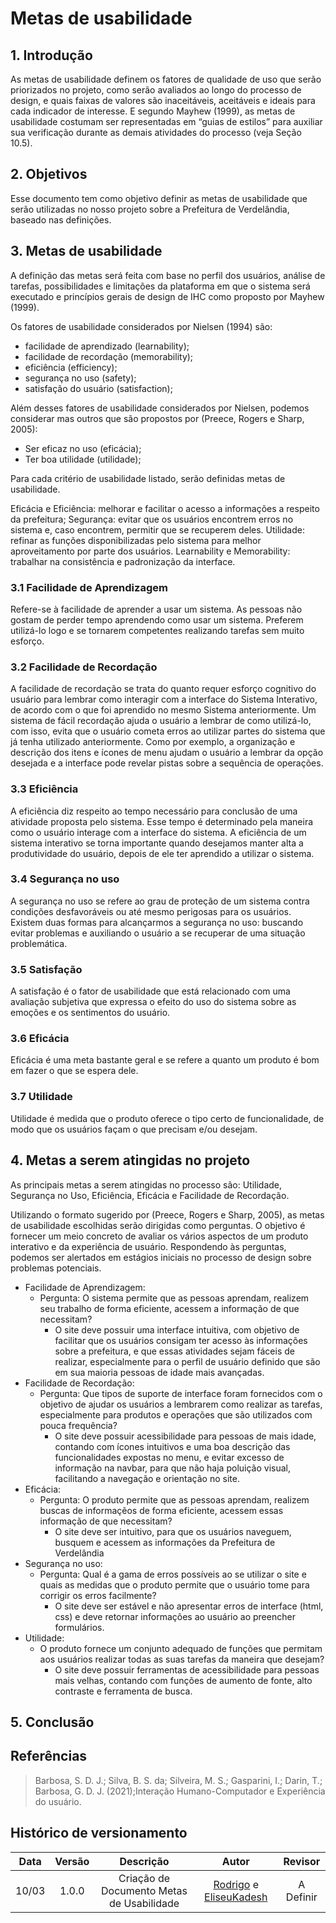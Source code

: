 # Metas de usabilidade

## 1. Introdução

As metas de usabilidade definem os fatores de qualidade de uso que serão priorizados no projeto, como serão avaliados ao longo do processo de design, e quais faixas de valores são inaceitáveis, aceitáveis e ideais para cada indicador de interesse.
E segundo Mayhew (1999), as metas de usabilidade costumam ser representadas em “guias de estilos” para auxiliar sua verificação durante as demais atividades do processo (veja Seção 10.5).

## 2. Objetivos

Esse documento tem como objetivo definir as metas de usabilidade que serão utilizadas no nosso projeto sobre a Prefeitura de Verdelândia, baseado nas definições.

## 3. Metas de usabilidade

A definição das metas será feita com base no perfil dos usuários, análise de tarefas, possibilidades e limitações da plataforma em que o sistema será executado e princípios gerais de design de IHC como proposto por Mayhew (1999).

Os fatores de usabilidade considerados por Nielsen (1994) são:
- facilidade de aprendizado (learnability);
- facilidade de recordação (memorability);
- eficiência (efficiency);
- segurança no uso (safety);
- satisfação do usuário (satisfaction);

Além desses fatores de usabilidade considerados por Nielsen, podemos considerar mas outros que são propostos por (Preece, Rogers e Sharp, 2005):
- Ser eficaz no uso (eficácia);
- Ter boa utilidade (utilidade);

Para cada critério de usabilidade listado, serão definidas metas de usabilidade.

Eficácia e Eficiência: melhorar e facilitar o acesso a informações a respeito da prefeitura;
Segurança: evitar que os usuários encontrem erros no sistema e, caso encontrem, permitir que se recuperem deles.
Utilidade: refinar as funções disponibilizadas pelo sistema para melhor aproveitamento por parte dos usuários.
Learnability e Memorability: trabalhar na consistência e padronização da interface.

### 3.1 Facilidade de Aprendizagem

Refere-se à facilidade de aprender a usar um sistema. As pessoas não gostam de perder tempo aprendendo como usar um sistema. Preferem utilizá-lo logo e se tornarem competentes realizando tarefas sem muito esforço.


### 3.2 Facilidade de Recordação

A facilidade de recordação se trata do quanto requer esforço cognitivo do usuário para lembrar como interagir  com a interface do Sistema Interativo, de acordo com o que foi aprendido no mesmo Sistema anteriormente.
Um sistema de fácil recordação ajuda o usuário a lembrar de como utilizá-lo,  com isso, evita que o usuário cometa erros ao utilizar partes do sistema que já tenha utilizado anteriormente. Como por exemplo, a organização e descrição dos itens e ícones de menu ajudam o usuário a lembrar da opção desejada e a interface pode revelar pistas sobre a sequência de operações.

### 3.3 Eficiência

A eficiência diz respeito ao tempo necessário para conclusão de uma atividade proposta pelo sistema. Esse tempo é determinado pela maneira como o usuário interage com a interface do
sistema. A eficiência de um sistema interativo se torna importante quando desejamos manter alta a
produtividade do usuário, depois de ele ter aprendido a utilizar o sistema.

### 3.4 Segurança no uso

A segurança no uso se refere ao grau de proteção de um sistema contra condições desfavoráveis ou até mesmo perigosas para os usuários. Existem duas formas para alcançarmos a segurança no uso: buscando evitar problemas e auxiliando o usuário a se recuperar de uma situação problemática.

### 3.5 Satisfação

A satisfação é o fator de usabilidade que está relacionado com uma avaliação subjetiva que expressa o efeito do uso do sistema sobre as emoções e os sentimentos do usuário. 

### 3.6 Eficácia

Eficácia é uma meta bastante geral e se refere a quanto um produto é bom em fazer o que se espera dele.

### 3.7 Utilidade

Utilidade é medida que o produto oferece o tipo certo de funcionalidade, de modo que os usuários façam o que precisam e/ou desejam.

## 4. Metas a serem atingidas no projeto

As principais metas a serem atingidas no processo são: Utilidade, Segurança no Uso, Eficiência, Eficácia e Facilidade de Recordação.

Utilizando o formato sugerido por (Preece, Rogers e Sharp, 2005), as metas de usabilidade escolhidas serão dirigidas como perguntas. O objetivo é fornecer um meio concreto de avaliar os vários aspectos de um produto interativo e da experiência de usuário. Respondendo às perguntas, podemos ser alertados em estágios iniciais no processo de design sobre problemas potenciais.

- Facilidade de Aprendizagem: 
	- Pergunta: O sistema permite que as pessoas aprendam, realizem seu trabalho de forma eficiente, acessem a informação de que necessitam?
		- O site deve possuir uma interface intuitiva, com objetivo de facilitar que os usuários consigam ter acesso às informações sobre a prefeitura, e que essas atividades sejam fáceis de realizar, especialmente para o perfil de usuário definido que são em sua maioria pessoas de idade mais avançadas.
- Facilidade de Recordação: 
	- Pergunta: Que tipos de suporte de interface foram fornecidos com o objetivo de ajudar os usuários a lembrarem como realizar as tarefas, especialmente para produtos e operações que são utilizados com pouca frequência?
		- O site deve possuir acessibilidade para pessoas de mais idade, contando com ícones intuitivos e uma boa descrição das funcionalidades expostas no menu, e evitar excesso de informação na navbar, para que não haja poluição visual, facilitando a navegação e orientação no site.  
- Eficácia:
	- Pergunta: O produto permite que as pessoas aprendam, realizem buscas de informaçẽos de forma eficiente, acessem essas informação de que necessitam?
		- O site deve ser intuitivo, para que os usuários naveguem, busquem e acessem as informações da Prefeitura de Verdelândia
- Segurança no uso:
  	- Pergunta: Qual é a gama de erros possíveis ao se utilizar o site e quais as medidas que o produto permite que o usuário tome para corrigir os erros facilmente?
		- O site deve ser estável e não apresentar erros de interface (html, css) e deve retornar informações ao usuário ao preencher formulários.
- Utilidade:
	- O produto fornece um conjunto adequado de funções que permitam aos usuários realizar todas as suas tarefas da maneira que desejam?
		- O site deve possuir ferramentas de acessibilidade para pessoas mais velhas, contando com funções de aumento de fonte, alto contraste e ferramenta de busca.

## 5. Conclusão



## Referências


> Barbosa, S. D. J.; Silva, B. S. da; Silveira, M. S.; Gasparini, I.; Darin, T.; Barbosa, G. D. J. (2021);Interação Humano-Computador e Experiência do usuário.

## Histórico de versionamento
 
| Data  | Versão | Descrição | Autor | Revisor |
| :--:  | :----: | :-------: | :---: | :-----: |
| 10/03 | 1.0.0 | Criação de Documento Metas de Usabilidade | [Rodrigo](https://github.com/Rocsantos) e [EliseuKadesh](https://github.com/eliseukadesh67) | A Definir |
